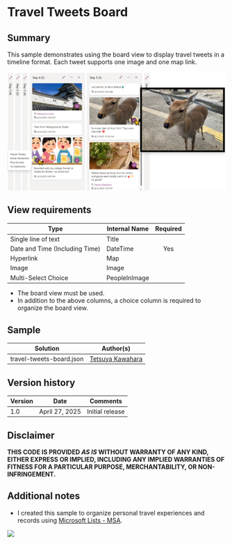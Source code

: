 # Travel Tweets Board

## Summary

This sample demonstrates using the board view to display travel tweets in a timeline format. Each tweet supports one image and one map link.

![screenshot of the sample](./assets/screenshot.png)

## View requirements

|Type                          |Internal Name|Required|
|------------------------------|-------------|:------:|
|Single line of text           |Title        |        |
|Date and Time (Including Time)|DateTime     |Yes     |
|Hyperlink                     |Map          |        |
|Image                         |Image        |        |
|Multi-Select Choice           |PeopleInImage|        |

- The board view must be used.
- In addition to the above columns, a choice column is required to organize the board view.

## Sample

Solution|Author(s)
--------|---------
travel-tweets-board.json | [Tetsuya Kawahara](https://github.com/tecchan1107)

## Version history

Version |Date           |Comments
--------|---------------|--------------------------------
1.0     |April 27, 2025 |Initial release

## Disclaimer
**THIS CODE IS PROVIDED *AS IS* WITHOUT WARRANTY OF ANY KIND, EITHER EXPRESS OR IMPLIED, INCLUDING ANY IMPLIED WARRANTIES OF FITNESS FOR A PARTICULAR PURPOSE, MERCHANTABILITY, OR NON-INFRINGEMENT.**

## Additional notes

- I created this sample to organize personal travel experiences and records using [Microsoft Lists - MSA](https://www.microsoft.com/microsoft-365/microsoft-lists-preview).

<img src="https://pnptelemetry.azurewebsites.net/list-formatting/view-samples/travel-tweets-board" />
